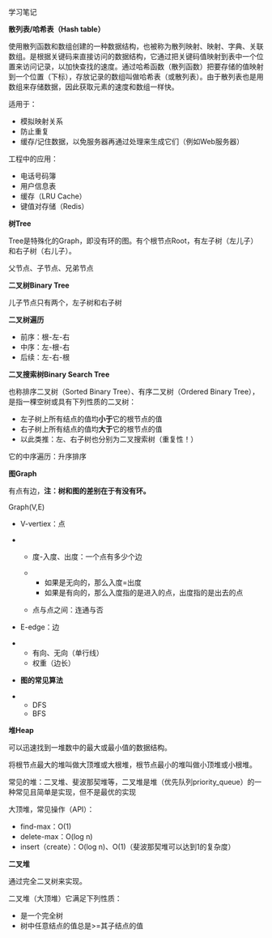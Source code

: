 学习笔记

**散列表/哈希表（Hash table）**

使用散列函数和数组创建的一种数据结构，也被称为散列映射、映射、字典、关联数组。是根据关键码来直接访问的数据结构，它通过把关键码值映射到表中一个位置来访问记录，以加快查找的速度。通过哈希函数（散列函数）把要存储的值映射到一个位置（下标），存放记录的数组叫做哈希表（或散列表）。由于散列表也是用数组来存储数据，因此获取元素的速度和数组一样快。

适用于：

- 模拟映射关系
- 防止重复
- 缓存/记住数据，以免服务器再通过处理来生成它们（例如Web服务器）

工程中的应用：

- 电话号码簿
- 用户信息表
- 缓存（LRU Cache）
- 键值对存储（Redis）



**树Tree**

Tree是特殊化的Graph，即没有环的图。有个根节点Root，有左子树（左儿子）和右子树（右儿子）。

父节点、子节点、兄弟节点

**二叉树Binary Tree**

儿子节点只有两个，左子树和右子树

**二叉树遍历**

- 前序：根-左-右
- 中序：左-根-右
- 后续：左-右-根

**二叉搜索树Binary Search Tree**

也称排序二叉树（Sorted Binary Tree）、有序二叉树（Ordered Binary Tree），是指一棵空树或具有下列性质的二叉树：

- 左子树上所有结点的值均**小于**它的根节点的值
- 右子树上所有结点的值均**大于**它的根节点的值
- 以此类推：左、右子树也分别为二叉搜索树（重复性！）

它的中序遍历：升序排序

**图Graph**

有点有边，**注：树和图的差别在于有没有环。**

Graph(V,E)

- V-vertiex：点

- - 度-入度、出度：一个点有多少个边

  - - 如果是无向的，那么入度=出度
    - 如果是有向的，那么入度指的是进入的点，出度指的是出去的点

  - 点与点之间：连通与否

- E-edge：边

- - 有向、无向（单行线）
  - 权重（边长）

- **图的常见算法**

- - DFS
  - BFS

**堆Heap**

可以迅速找到一堆数中的最大或最小值的数据结构。

将根节点最大的堆叫做大顶堆或大根堆，根节点最小的堆叫做小顶堆或小根堆。

常见的堆：二叉堆、斐波那契堆等，二叉堆是堆（优先队列priority_queue）的一种常见且简单是实现，但不是最优的实现

 

大顶堆，常见操作（API）：

- find-max：O(1)
- delete-max：O(log n)
- insert（create）：O(log n)、O(1)（斐波那契堆可以达到1的复杂度）

 

**二叉堆**

通过完全二叉树来实现。

二叉堆（大顶堆）它满足下列性质：

- 是一个完全树
- 树中任意结点的值总是>=其子结点的值